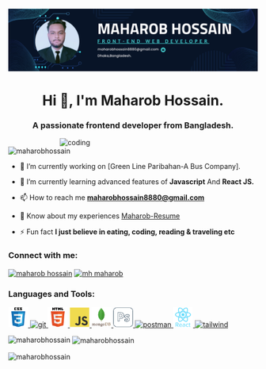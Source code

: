 ![logo](https://github.com/MaharobHossain/MaharobHossain/blob/main/maharobhossain8880%40gmail.com.png)
<h1 align="center">Hi 👋, I'm Maharob Hossain.</h1>
<h3 align="center">A passionate frontend developer from Bangladesh.</h3>

<img align="right" alt="coding" width="400" src="https://user-images.githubusercontent.com/55389276/140866485-8fb1c876-9a8f-4d6a-98dc-08c4981eaf70.gif">

<p align="left"> <img src="https://komarev.com/ghpvc/?username=maharobhossain&label=Profile%20views&color=0e75b6&style=flat" alt="maharobhossain" /> </p>

- 🔭 I’m currently working on [Green Line Paribahan-A Bus Company].

- 🌱  I’m currently learning advanced features of **Javascript** And **React JS.**

- 📫 How to reach me **maharobhossain8880@gmail.com**

- 📄 Know about my experiences [Maharob-Resume]([https://drive.google.com/file/d/1Z_zx-Yvk9Cs8CiEzZmmgtNzYUFs6wruM/view?usp=sharing](https://drive.google.com/file/d/1cWoLoEZ0kqSIRT5bnxWQj91vSemmIo03/view?usp=sharing))

- ⚡ Fun fact **I just believe in eating, coding, reading & traveling etc**

<h3 align="left">Connect with me:</h3>
<p align="left">
<a href="https://linkedin.com/in/maharob hossain" target="blank"><img align="center" src="https://raw.githubusercontent.com/rahuldkjain/github-profile-readme-generator/master/src/images/icons/Social/linked-in-alt.svg" alt="maharob hossain" height="30" width="40" /></a>
<a href="https://fb.com/mh maharob" target="blank"><img align="center" src="https://raw.githubusercontent.com/rahuldkjain/github-profile-readme-generator/master/src/images/icons/Social/facebook.svg" alt="mh maharob" height="30" width="40" /></a>
</p>

<h3 align="left">Languages and Tools:</h3>
<p align="left"> <a href="https://www.w3schools.com/css/" target="_blank" rel="noreferrer"> <img src="https://raw.githubusercontent.com/devicons/devicon/master/icons/css3/css3-original-wordmark.svg" alt="css3" width="40" height="40"/> </a> <a href="https://git-scm.com/" target="_blank" rel="noreferrer"> <img src="https://www.vectorlogo.zone/logos/git-scm/git-scm-icon.svg" alt="git" width="40" height="40"/> </a> <a href="https://www.w3.org/html/" target="_blank" rel="noreferrer"> <img src="https://raw.githubusercontent.com/devicons/devicon/master/icons/html5/html5-original-wordmark.svg" alt="html5" width="40" height="40"/> </a> <a href="https://developer.mozilla.org/en-US/docs/Web/JavaScript" target="_blank" rel="noreferrer"> <img src="https://raw.githubusercontent.com/devicons/devicon/master/icons/javascript/javascript-original.svg" alt="javascript" width="40" height="40"/> </a> <a href="https://www.mongodb.com/" target="_blank" rel="noreferrer"> <img src="https://raw.githubusercontent.com/devicons/devicon/master/icons/mongodb/mongodb-original-wordmark.svg" alt="mongodb" width="40" height="40"/> </a> <a href="https://www.photoshop.com/en" target="_blank" rel="noreferrer"> <img src="https://raw.githubusercontent.com/devicons/devicon/master/icons/photoshop/photoshop-line.svg" alt="photoshop" width="40" height="40"/> </a> <a href="https://postman.com" target="_blank" rel="noreferrer"> <img src="https://www.vectorlogo.zone/logos/getpostman/getpostman-icon.svg" alt="postman" width="40" height="40"/> </a> <a href="https://reactjs.org/" target="_blank" rel="noreferrer"> <img src="https://raw.githubusercontent.com/devicons/devicon/master/icons/react/react-original-wordmark.svg" alt="react" width="40" height="40"/> </a> <a href="https://tailwindcss.com/" target="_blank" rel="noreferrer"> <img src="https://www.vectorlogo.zone/logos/tailwindcss/tailwindcss-icon.svg" alt="tailwind" width="40" height="40"/> </a> </p>

<p><img align="left" src="https://github-readme-stats.vercel.app/api/top-langs?username=maharobhossain&show_icons=true&locale=en&layout=compact" alt="maharobhossain" /></p>

<p>&nbsp;<img align="center" src="https://github-readme-stats.vercel.app/api?username=maharobhossain&show_icons=true&locale=en" alt="maharobhossain" /></p>

<p><img align="center" src="https://github-readme-streak-stats.herokuapp.com/?user=maharobhossain&" alt="maharobhossain" /></p>
